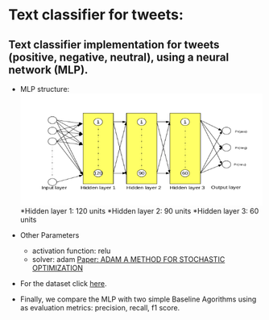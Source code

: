 # Text classifier for tweets:
## Text classifier implementation for tweets (positive, negative, neutral), using a neural network (MLP). 

* MLP structure:
![MLP Image](https://github.com/antok33/TweetsClassificationNN/blob/master/NN.png)
    *Hidden layer 1: 120 units
    *Hidden layer 2: 90 units
    *Hidden layer 3: 60 units
 
* Other Parameters
    * activation function: relu
    * solver: adam [Paper: ADAM A METHOD FOR STOCHASTIC OPTIMIZATION](https://arxiv.org/pdf/1412.6980.pdf)
    
* For the dataset click [here](http://alt.qcri.org/semeval2016/task4/).

* Finally, we compare the MLP with two simple Baseline Agorithms using as evaluation metrics: precision, recall, f1 score.
